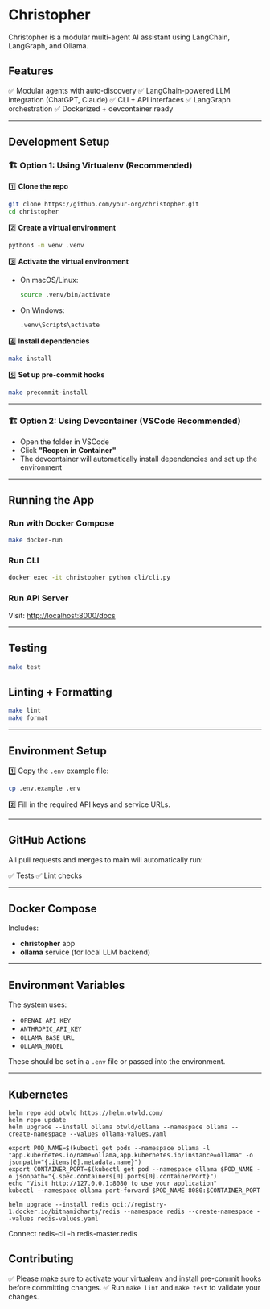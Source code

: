 # Christopher

Christopher is a modular multi-agent AI assistant using LangChain, LangGraph, and Ollama.

## Features

✅ Modular agents with auto-discovery
✅ LangChain-powered LLM integration (ChatGPT, Claude)
✅ CLI + API interfaces
✅ LangGraph orchestration
✅ Dockerized + devcontainer ready

---

## Development Setup

### 🏗 Option 1: Using Virtualenv (Recommended)

1️⃣ **Clone the repo**

```bash
git clone https://github.com/your-org/christopher.git
cd christopher
```

2️⃣ **Create a virtual environment**

```bash
python3 -m venv .venv
```

3️⃣ **Activate the virtual environment**

- On macOS/Linux:
  ```bash
  source .venv/bin/activate
  ```
- On Windows:
  ```bash
  .venv\Scripts\activate
  ```

4️⃣ **Install dependencies**

```bash
make install
```

5️⃣ **Set up pre-commit hooks**

```bash
make precommit-install
```

---

### 🏗 Option 2: Using Devcontainer (VSCode Recommended)

- Open the folder in VSCode
- Click **"Reopen in Container"**
- The devcontainer will automatically install dependencies and set up the environment

---

## Running the App

### Run with Docker Compose

```bash
make docker-run
```

### Run CLI

```bash
docker exec -it christopher python cli/cli.py
```

### Run API Server

Visit: [http://localhost:8000/docs](http://localhost:8000/docs)

---

## Testing

```bash
make test
```

## Linting + Formatting

```bash
make lint
make format
```

---

## Environment Setup

1️⃣ Copy the `.env` example file:

```bash
cp .env.example .env
```

2️⃣ Fill in the required API keys and service URLs.

---

## GitHub Actions

All pull requests and merges to main will automatically run:

✅ Tests
✅ Lint checks

---

## Docker Compose

Includes:
- **christopher** app
- **ollama** service (for local LLM backend)

---

## Environment Variables

The system uses:

- `OPENAI_API_KEY`
- `ANTHROPIC_API_KEY`
- `OLLAMA_BASE_URL`
- `OLLAMA_MODEL`

These should be set in a `.env` file or passed into the environment.

---

## Kubernetes

```
helm repo add otwld https://helm.otwld.com/
helm repo update
helm upgrade --install ollama otwld/ollama --namespace ollama --create-namespace --values ollama-values.yaml
```

```
export POD_NAME=$(kubectl get pods --namespace ollama -l "app.kubernetes.io/name=ollama,app.kubernetes.io/instance=ollama" -o jsonpath="{.items[0].metadata.name}")
export CONTAINER_PORT=$(kubectl get pod --namespace ollama $POD_NAME -o jsonpath="{.spec.containers[0].ports[0].containerPort}")
echo "Visit http://127.0.0.1:8080 to use your application"
kubectl --namespace ollama port-forward $POD_NAME 8080:$CONTAINER_PORT
```

```
helm upgrade --install redis oci://registry-1.docker.io/bitnamicharts/redis --namespace redis --create-namespace --values redis-values.yaml
```

Connect redis-cli -h redis-master.redis

## Contributing

✅ Please make sure to activate your virtualenv and install pre-commit hooks before committing changes.
✅ Run `make lint` and `make test` to validate your changes.
